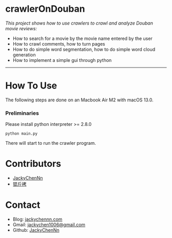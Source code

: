 # crawlerOnDouban

*This project shows how to use crawlers to crawl and analyze Douban movie reviews:*
+ How to search for a movie by the movie name entered by the user
+ How to crawl comments, how to turn pages
+ How to do simple word segmentation, how to do simple word cloud generation
+ How to implement a simple gui through python

---

# How To Use
The following steps are done on an Macbook Air M2 with macOS 13.0.

### Preliminaries
Please install python interpreter >= 2.8.0

```
python main.py
```
There will start to run the crawler program.

# Contributors
+ [JackyChenNn](https://github.com/jackychennn)
+ [锟斤拷](https://github.com/shirokokawaii)

# Contact
* Blog: [jackychennn.com](https://www.jackychennn.com/)
* Gmail: [jackychen1006@gmail.com](mailto:jackychen1006@gmail.com)
* Github: [JackyChenNn](https://github.com/JackyChenNn)